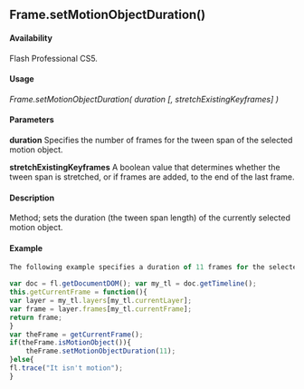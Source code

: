 ## Frame.setMotionObjectDuration()

#### Availability

Flash Professional CS5.

#### Usage

*Frame.setMotionObjectDuration( duration [, stretchExistingKeyframes] )*

#### Parameters

**duration** Specifies the number of frames for the tween span of the selected motion object.

**stretchExistingKeyframes** A boolean value that determines whether the tween span is stretched, or if frames are added, to the end of the last frame.

#### Description

Method; sets the duration (the tween span length) of the currently selected motion object.

#### Example

```javascript
The following example specifies a duration of 11 frames for the selected motion object.

var doc = fl.getDocumentDOM(); var my_tl = doc.getTimeline();
this.getCurrentFrame = function(){
var layer = my_tl.layers[my_tl.currentLayer]; 
var frame = layer.frames[my_tl.currentFrame]; 
return frame;
}
var theFrame = getCurrentFrame(); 
if(theFrame.isMotionObject()){ 
    theFrame.setMotionObjectDuration(11);
}else{
fl.trace("It isn't motion");
}

```